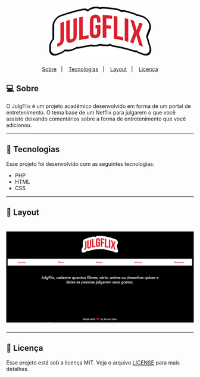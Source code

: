 <h1 align="center">
    <img src="https://github.com/eiBrunaSilva/JulgFlix/blob/main/assets/logo.png" />
</h1>

<p align="center">
  <a href="#-sobre">Sobre</a>&nbsp;&nbsp;&nbsp;|&nbsp;&nbsp;&nbsp;
  <a href="#-tecnologias">Tecnologias</a>&nbsp;&nbsp;&nbsp;|&nbsp;&nbsp;&nbsp;
  <a href="#-layout">Layout</a>&nbsp;&nbsp;&nbsp;|&nbsp;&nbsp;&nbsp;
  <a href="#memo-licença">Licença</a>
</p>

 ## 💻 Sobre

O JulgFlix é um projeto acadêmico desenvolvido em forma de um portal de entretenimento. O tema base de um Netflix para julgarem o que você assiste deixando comentários sobre a forma de entretenimento que você adicionou.

------------

## 🚀 Tecnologias

Esse projeto foi desenvolvido com as seguintes tecnologias:

- PHP
- HTML
- CSS

-----------

## 🔖 Layout

<h1 align="center">
    <img src="https://github.com/eiBrunaSilva/JulgFlix/blob/main/assets/layout.PNG" />
</h1>

-----------

## :memo: Licença

Esse projeto está sob a licença MIT. Veja o arquivo [LICENSE](LICENSE.md) para mais detalhes.

